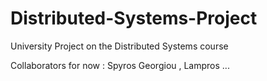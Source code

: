 # Distributed-Systems-Project
University Project on the Distributed Systems course 

Collaborators for now : Spyros Georgiou , Lampros ...
